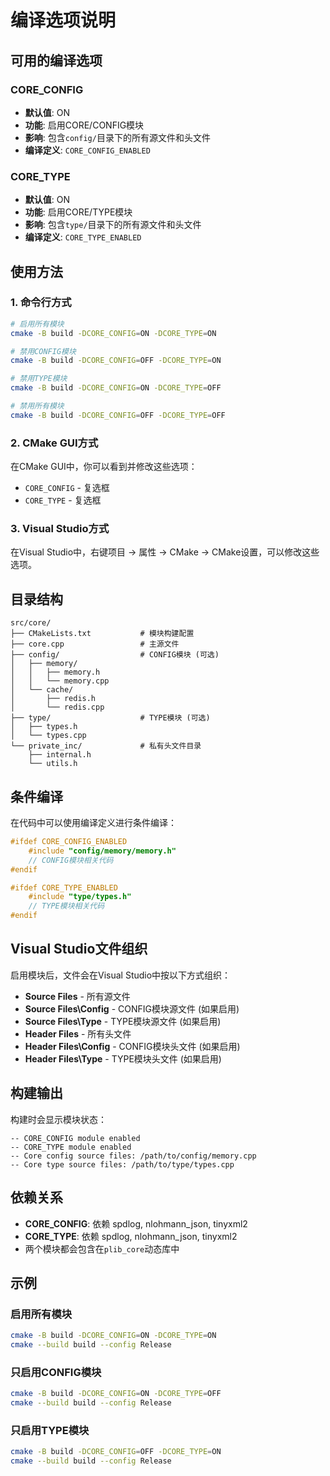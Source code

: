 # 编译选项说明

## 可用的编译选项

### CORE_CONFIG
- **默认值**: ON
- **功能**: 启用CORE/CONFIG模块
- **影响**: 包含`config/`目录下的所有源文件和头文件
- **编译定义**: `CORE_CONFIG_ENABLED`

### CORE_TYPE  
- **默认值**: ON
- **功能**: 启用CORE/TYPE模块
- **影响**: 包含`type/`目录下的所有源文件和头文件
- **编译定义**: `CORE_TYPE_ENABLED`

## 使用方法

### 1. 命令行方式

```bash
# 启用所有模块
cmake -B build -DCORE_CONFIG=ON -DCORE_TYPE=ON

# 禁用CONFIG模块
cmake -B build -DCORE_CONFIG=OFF -DCORE_TYPE=ON

# 禁用TYPE模块
cmake -B build -DCORE_CONFIG=ON -DCORE_TYPE=OFF

# 禁用所有模块
cmake -B build -DCORE_CONFIG=OFF -DCORE_TYPE=OFF
```

### 2. CMake GUI方式

在CMake GUI中，你可以看到并修改这些选项：
- `CORE_CONFIG` - 复选框
- `CORE_TYPE` - 复选框

### 3. Visual Studio方式

在Visual Studio中，右键项目 -> 属性 -> CMake -> CMake设置，可以修改这些选项。

## 目录结构

```
src/core/
├── CMakeLists.txt           # 模块构建配置
├── core.cpp                 # 主源文件
├── config/                  # CONFIG模块 (可选)
│   ├── memory/
│   │   ├── memory.h
│   │   └── memory.cpp
│   └── cache/
│       ├── redis.h
│       └── redis.cpp
├── type/                    # TYPE模块 (可选)
│   ├── types.h
│   └── types.cpp
└── private_inc/             # 私有头文件目录
    ├── internal.h
    └── utils.h
```

## 条件编译

在代码中可以使用编译定义进行条件编译：

```cpp
#ifdef CORE_CONFIG_ENABLED
    #include "config/memory/memory.h"
    // CONFIG模块相关代码
#endif

#ifdef CORE_TYPE_ENABLED
    #include "type/types.h"
    // TYPE模块相关代码
#endif
```

## Visual Studio文件组织

启用模块后，文件会在Visual Studio中按以下方式组织：

- **Source Files** - 所有源文件
- **Source Files\Config** - CONFIG模块源文件 (如果启用)
- **Source Files\Type** - TYPE模块源文件 (如果启用)
- **Header Files** - 所有头文件
- **Header Files\Config** - CONFIG模块头文件 (如果启用)
- **Header Files\Type** - TYPE模块头文件 (如果启用)

## 构建输出

构建时会显示模块状态：

```
-- CORE_CONFIG module enabled
-- CORE_TYPE module enabled
-- Core config source files: /path/to/config/memory.cpp
-- Core type source files: /path/to/type/types.cpp
```

## 依赖关系

- **CORE_CONFIG**: 依赖 spdlog, nlohmann_json, tinyxml2
- **CORE_TYPE**: 依赖 spdlog, nlohmann_json, tinyxml2
- 两个模块都会包含在`plib_core`动态库中

## 示例

### 启用所有模块
```bash
cmake -B build -DCORE_CONFIG=ON -DCORE_TYPE=ON
cmake --build build --config Release
```

### 只启用CONFIG模块
```bash
cmake -B build -DCORE_CONFIG=ON -DCORE_TYPE=OFF
cmake --build build --config Release
```

### 只启用TYPE模块
```bash
cmake -B build -DCORE_CONFIG=OFF -DCORE_TYPE=ON
cmake --build build --config Release
``` 